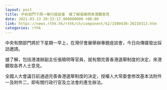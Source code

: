 ```yaml
---
layout: post
title: 中央部門下周一舉行座談會　據了解張曉明來港聽意見
date: 2021-03-13 20:33:17.000000000 +08:00
link: https://news.rthk.hk/rthk/ch/component/k2/1580430-20210313.htm
categories: rthk
---
```


中央有關部門將於下星期一早上，在灣仔會展舉辦專題座談會，今日向傳媒發出採訪邀請。

據了解，包括港澳辦副主任張曉明等官員，就有關完善香港選舉制度的決定，來港聽取各界人士意見。

全國人大會議日前通過完善香港選舉制度的決定，授權人大常委會修改基本法附件一及附件二，即有關行政行官及立法會的產生辦法。
